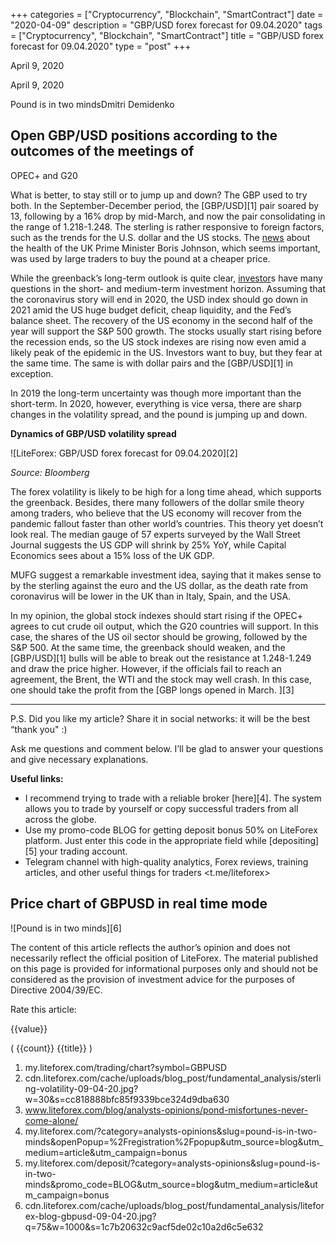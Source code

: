 +++
categories = ["Cryptocurrency", "Blockchain", "SmartContract"]
date = "2020-04-09"
description = "GBP/USD forex forecast for 09.04.2020"
tags = ["Cryptocurrency", "Blockchain", "SmartContract"]
title = "GBP/USD forex forecast for 09.04.2020"
type = "post"
+++

April 9, 2020

April 9, 2020

Pound is in two mindsDmitri Demidenko

## Open GBP/USD positions according to the outcomes of the meetings of
OPEC+ and G20

What is better, to stay still or to jump up and down? The GBP used to
try both. In the September-December period, the [GBP/USD][1] pair soared
by 13, following by a 16% drop by mid-March, and now the pair
consolidating in the range of 1.218-1.248. The sterling is rather
responsive to foreign factors, such as the trends for the U.S. dollar
and the US stocks. The [news](https://www.letsplayfx.com/blog/forex-news-website/) about the health of the UK Prime Minister
Boris Johnson, which seems important, was used by large traders to buy
the pound at a cheaper price.

While the greenback’s long-term outlook is quite clear, [investor](https://www.fintechee.com/tutorial-for-forex-trading/investor-mode/)s have
many questions in the short- and medium-term investment horizon.
Assuming that the coronavirus story will end in 2020, the USD index
should go down in 2021 amid the US huge budget deficit, cheap liquidity,
and the Fed’s balance sheet. The recovery of the US economy in the
second half of the year will support the S&P 500 growth. The stocks
usually start rising before the recession ends, so the US stock indexes
are rising now even amid a likely peak of the epidemic in the US.
Investors want to buy, but they fear at the same time. The same is with
dollar pairs and the [GBP/USD][1] in exception.

In 2019 the long-term uncertainty was though more important than the
short-term. In 2020, however, everything is vice versa, there are sharp
changes in the volatility spread, and the pound is jumping up and down.

 **Dynamics of GBP/USD volatility spread**

![LiteForex: GBP/USD forex forecast for 09.04.2020][2]

 _Source: Bloomberg_

The forex volatility is likely to be high for a long time ahead, which
supports the greenback. Besides, there many followers of the dollar
smile theory among traders, who believe that the US economy will recover
from the pandemic fallout faster than other world’s countries. This
theory yet doesn’t look real. The median gauge of 57 experts surveyed by
the Wall Street Journal suggests the US GDP will shrink by 25% YoY,
while Capital Economics sees about a 15% loss of the UK GDP.

MUFG suggest a remarkable investment idea, saying that it makes sense to
by the sterling against the euro and the US dollar, as the death rate
from coronavirus will be lower in the UK than in Italy, Spain, and the
USA.

In my opinion, the global stock indexes should start rising if the OPEC+
agrees to cut crude oil output, which the G20 countries will support. In
this case, the shares of the US oil sector should be growing, followed
by the S&P 500. At the same time, the greenback should weaken, and the
[GBP/USD][1] bulls will be able to break out the resistance at
1.248-1.249 and draw the price higher. However, if the officials fail to
reach an agreement, the Brent, the WTI and the stock may well crash. In
this case, one should take the profit from the [GBP longs opened in
March. ][3]

* * *

P.S. Did you like my article? Share it in social networks: it will be
the best “thank you" :)

Ask me questions and comment below. I’ll be glad to answer your
questions and give necessary explanations.

 **Useful links:**

  * I recommend trying to trade with a reliable broker [here][4]. The system allows you to trade by yourself or copy successful traders from all across the globe.
  * Use my promo-code BLOG for getting deposit bonus 50% on LiteForex platform. Just enter this code in the appropriate field while [depositing][5] your trading account.
  * Telegram channel with high-quality analytics, Forex reviews, training articles, and other useful things for traders <t.me/liteforex>

## Price chart of GBPUSD in real time mode

![Pound is in two minds][6]

The content of this article reflects the author’s opinion and does not
necessarily reflect the official position of LiteForex. The material
published on this page is provided for informational purposes only and
should not be considered as the provision of investment advice for the
purposes of Directive 2004/39/EC.

Rate this article:

{{value}}

( {{count}} {{title}} )

   1. my.liteforex.com/trading/chart?symbol=GBPUSD
   2. cdn.liteforex.com/cache/uploads/blog_post/fundamental_analysis/sterling-volatility-09-04-20.jpg?w=30&s=cc818888bfc85f9339bce324d9dba630
   3. www.liteforex.com/blog/analysts-opinions/pond-misfortunes-never-come-alone/
   4. my.liteforex.com/?category=analysts-opinions&slug=pound-is-in-two-minds&openPopup=%2Fregistration%2Fpopup&utm_source=blog&utm_medium=article&utm_campaign=bonus
   5. my.liteforex.com/deposit/?category=analysts-opinions&slug=pound-is-in-two-minds&promo_code=BLOG&utm_source=blog&utm_medium=article&utm_campaign=bonus
   6. cdn.liteforex.com/cache/uploads/blog_post/fundamental_analysis/liteforex-blog-gbpusd-09-04-20.jpg?q=75&w=1000&s=1c7b20632c9acf5de02c10a2d6c5e632